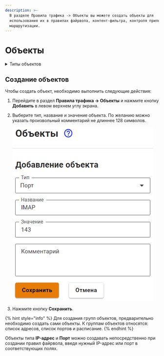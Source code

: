 ```yaml
---
description: >-
  В разделе Правила трафика -> Объекты вы можете создать объекты для
  использования их в правилах файрвола, контент-фильтра, контроля приложений,
  маршрутизации.
---
```


# Объекты

<details>

<summary>Типы объектов</summary>

* **IP-адрес** - IP-адрес IPv4. Пример: 10.0.0.1;
* **Диапазон IP-адресов** - Диапазон IP-адресов от 1-го до последнего, указанного в диапазоне. Пример: 10.0.0.1-10.0.0.25;
* **Подсеть** - Логический блок IP-адресации. Префикс маршрутизации выражается в нотации CIDR. Пример: 10.0.0.0/24;
* **Домен** - Символьное имя служащее для идентификации объектов в сети Интернет. Пример: ideco.ru;
* **Порт** - Номер порта от 1 до 65535; Пример: 3389;
* **Диапазон портов** - Диапазон портов от 1-го до последнего, указанного в диапазоне. Пример: 1024-65535;
* **Время** - Диапазон времени. Пример: ПН 9:00-18:00 ;
* **Список адресов** - Группа объектов, состоящая из отдельных объектов, таких как IP-адрес, диапазон IP-адресов, подсеть и домен. Пример: 10.0.0.1, 10.0.0.4, 10.0.0.126;
* **Список портов** - Группа портов. Пример: 25, 110, 143, 445, 465, 587, 993, 995;
* **Расписание** - Группа диапазонов времени. Пример: ПН 9:00-12:00, ВТ 13:00-18:00.

</details>

## Создание объектов

Чтобы создать объект, необходимо выполнить следующие действия:

1. Перейдите в раздел **Правила трафика -> Объекты** и нажмите кнопку **Добавить** в левом верхнем углу экрана.
2.  Выберите тип, название и значение объекта. По желанию можно указать произвольный комментарий не длиннее 128 символов.

    <img src="../../.gitbook/assets/create_object.png" alt="create_object.png" data-size="original">
3. Нажмите кнопку **Сохранить**.


{% hint style="info" %}
Для создания групп объектов, предварительно необходимо создать сами объекты. К группам объектов относятся: список адресов, список портов и расписание.
{% endhint %}

Объекты типа **IP-адрес** и **Порт** можно создавать непосредственно при создании правил файрвола, введя нужный IP-адрес или порт в соответствующих полях.
